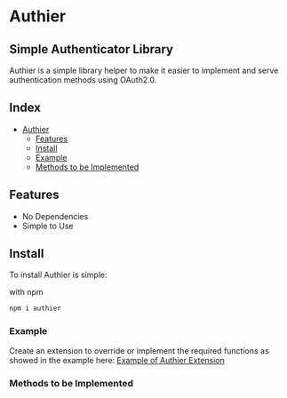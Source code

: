 # Authier

## Simple Authenticator Library

Authier is a simple library helper to make it easier to implement and serve authentication methods using OAuth2.0.

## Index

- [Authier](#authier)
  - [Features](#features)
  - [Install](#install)
  - [Example](#example)
  - [Methods to be Implemented](#methods-to-be-implemented)
  

## Features

- No Dependencies
- Simple to Use

## Install

To install Authier is simple:

with npm

```bash
npm i authier
```

### Example

Create an extension to override or implement the required functions as showed in the example here:
<a href="https://github.com/arthurgermano/authier/blob/master/auth_server_example/oauth2extension/index.js" target="_blank">
Example of Authier Extension
</a>
<br />

### Methods to be Implemented